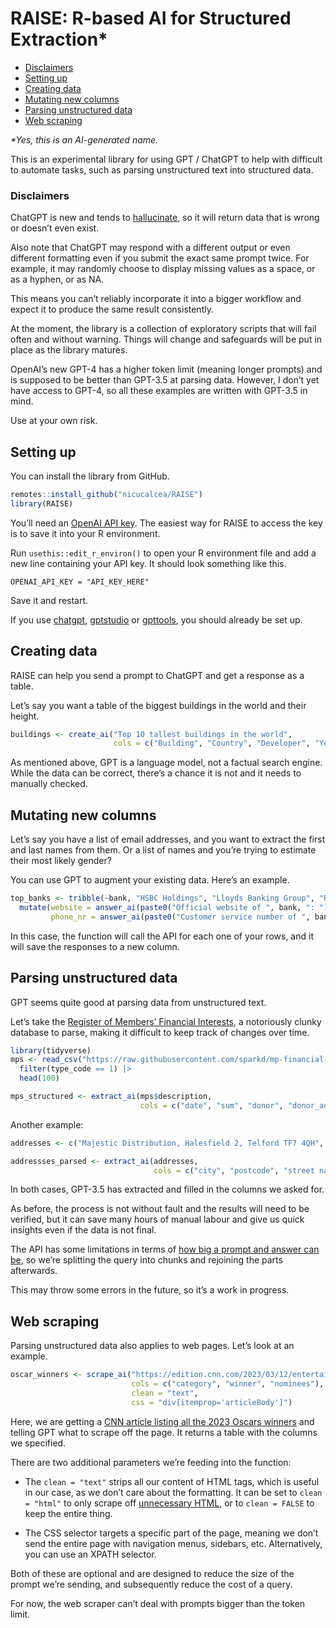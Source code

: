 RAISE: R-based AI for Structured Extraction\*
================

- <a href="#disclaimers" id="toc-disclaimers">Disclaimers</a>
- <a href="#setting-up" id="toc-setting-up">Setting up</a>
- <a href="#creating-data" id="toc-creating-data">Creating data</a>
- <a href="#mutating-new-columns" id="toc-mutating-new-columns">Mutating
  new columns</a>
- <a href="#parsing-unstructured-data"
  id="toc-parsing-unstructured-data">Parsing unstructured data</a>
- <a href="#web-scraping" id="toc-web-scraping">Web scraping</a>

*\*Yes, this is an AI-generated name.*

This is an experimental library for using GPT / ChatGPT to help with
difficult to automate tasks, such as parsing unstructured text into
structured data.

### Disclaimers

ChatGPT is new and tends to
[hallucinate](https://en.wikipedia.org/wiki/Hallucination_(artificial_intelligence)),
so it will return data that is wrong or doesn’t even exist.

Also note that ChatGPT may respond with a different output or even
different formatting even if you submit the exact same prompt twice. For
example, it may randomly choose to display missing values as a space, or
as a hyphen, or as NA.

This means you can’t reliably incorporate it into a bigger workflow and
expect it to produce the same result consistently.

At the moment, the library is a collection of exploratory scripts that
will fail often and without warning. Things will change and safeguards
will be put in place as the library matures.

OpenAI’s new GPT-4 has a higher token limit (meaning longer prompts) and
is supposed to be better than GPT-3.5 at parsing data. However, I don’t
yet have access to GPT-4, so all these examples are written with GPT-3.5
in mind.

Use at your own risk.

## Setting up

You can install the library from GitHub.

``` r
remotes::install_github("nicucalcea/RAISE")
library(RAISE)
```

You’ll need an [OpenAI API key](https://platform.openai.com/). The
easiest way for RAISE to access the key is to save it into your R
environment.

Run `usethis::edit_r_environ()` to open your R environment file and add
a new line containing your API key. It should look something like this.

```
OPENAI_API_KEY = "API_KEY_HERE"
```

Save it and restart.

If you use [chatgpt](https://github.com/jcrodriguez1989/chatgpt),
[gptstudio](https://github.com/MichelNivard/gptstudio) or
[gpttools](https://github.com/JamesHWade/gpttools), you should already
be set up.

## Creating data

RAISE can help you send a prompt to ChatGPT and get a response as a
table.

Let’s say you want a table of the biggest buildings in the world and
their height.

``` r
buildings <- create_ai("Top 10 tallest buildings in the world",
                       cols = c("Building", "Country", "Developer", "Year built", "Height in metres"))
```

As mentioned above, GPT is a language model, not a factual search
engine. While the data can be correct, there’s a chance it is not and it
needs to manually checked.

## Mutating new columns

Let’s say you have a list of email addresses, and you want to extract
the first and last names from them. Or a list of names and you’re trying
to estimate their most likely gender?

You can use GPT to augment your existing data. Here’s an example.

``` r
top_banks <- tribble(~bank, "HSBC Holdings", "Lloyds Banking Group", "Royal Bank of Scotland Group", "Barclays", "Standard Chartered", "Santander UK", "Nationwide Building Society", "Schroders") |>
  mutate(website = answer_ai(paste0("Official website of ", bank, ": ")),
         phone_nr = answer_ai(paste0("Customer service number of ", bank, ": ")))
```

In this case, the function will call the API for each one of your rows,
and it will save the responses to a new column.

## Parsing unstructured data

GPT seems quite good at parsing data from unstructured text.

Let’s take the [Register of Members’ Financial
Interests](https://www.parliament.uk/mps-lords-and-offices/standards-and-financial-interests/parliamentary-commissioner-for-standards/registers-of-interests/register-of-members-financial-interests/),
a notoriously clunky database to parse, making it difficult to keep
track of changes over time.

``` r
library(tidyverse)
mps <- read_csv("https://raw.githubusercontent.com/sparkd/mp-financial-interests/master/data/financial-interests-2010-18.csv") |>
  filter(type_code == 1) |>
  head(100)

mps_structured <- extract_ai(mps$description,
                             cols = c("date", "sum", "donor", "donor_address", "purpose", "hours", "date_registered"))
```

Another example:

``` r
addresses <- c("Majestic Distribution, Halesfield 2, Telford TF7 4QH", "1 Reeves Drive, Petersfield GU31 4FN", "9 Hawthorn Cottages, Hook Lane, Welling DA16 2LD", "4 Silvester Road, Castor PE5 7BA", "11 St Georges Close, London SE28 8QE", "510 Castle Wharf, East Tucker Street, Bristol BS1 6JU", "19 Brookside Close, Wombourne WV5 8JU", "384 Hough Fold Way, Bolton BL2 3QA", "3 Hadley Croft, Smethwick B66 1DP", "5 Field Drive, Crawley Down RH10 4AE", "Flat 21, Beadnall House, 5 Lingwood Court, Thornaby TS17 0BF", "29 St Leonards Close, Bridgnorth WV16 4EJ", "3 Colville Road, Bournemouth BH5 2AG", "Fferm Ganol, Llaithddu LD1 6YS", "129 Scott Road, Sheffield S4 7BH", "R A O B Club, The Exchange Building, Chapel Street, Goole DN14 5RJ", "Flat 1, Lawrence Court, 15 Highfield South, Birkenhead CH42 4NA", "37 Lower Noon Sun, Birch Vale SK22 1AQ", "1 Church Mews, Exmouth EX8 2SJ", "17 Windsor Drive, Kidderminster DY10 2NA")

addressses_parsed <- extract_ai(addresses,
                                cols = c("city", "postcode", "street name", "street number", "flat or unit number"))
```

In both cases, GPT-3.5 has extracted and filled in the columns we asked
for.

As before, the process is not without fault and the results will need to
be verified, but it can save many hours of manual labour and give us
quick insights even if the data is not final.

The API has some limitations in terms of [how big a prompt and answer
can be](https://platform.openai.com/docs/models/gpt-3-5), so we’re
splitting the query into chunks and rejoining the parts afterwards.

This may throw some errors in the future, so it’s a work in progress.

## Web scraping

Parsing unstructured data also applies to web pages. Let’s look at an
example.

``` r
oscar_winners <- scrape_ai("https://edition.cnn.com/2023/03/12/entertainment/oscar-winners-2023/index.html",
                           cols = c("category", "winner", "nominees"),
                           clean = "text",
                           css = "div[itemprop='articleBody']")
```

Here, we are getting a [CNN article listing all the 2023 Oscars
winners](https://edition.cnn.com/2023/03/12/entertainment/oscar-winners-2023/index.html)
and telling GPT what to scrape off the page. It returns a table with the
columns we specified.

There are two additional parameters we’re feeding into the function:

- The `clean = "text"` strips all our content of HTML tags, which is
  useful in our case, as we don’t care about the formatting. It can be
  set to `clean = "html"` to only scrape off [unnecessary
  HTML](https://lxml.de/api/lxml.html.clean.Cleaner-class.html), or to
  `clean = FALSE` to keep the entire thing.

- The CSS selector targets a specific part of the page, meaning we don’t
  send the entire page with navigation menus, sidebars, etc.
  Alternatively, you can use an XPATH selector.

Both of these are optional and are designed to reduce the size of the
prompt we’re sending, and subsequently reduce the cost of a query.

For now, the web scraper can’t deal with prompts bigger than the token
limit.
